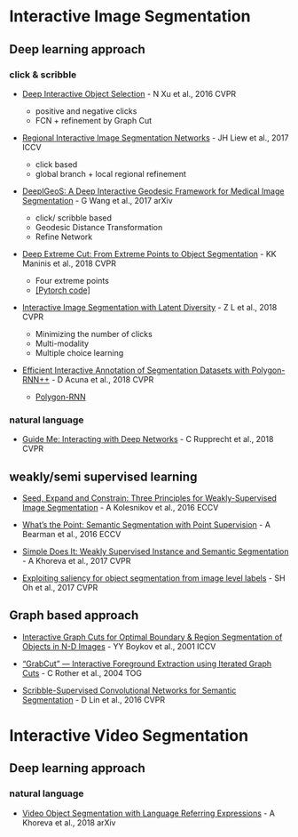
# Interactive Image Segmentation 

## Deep learning approach 

### click & scribble
-    [Deep Interactive Object Selection](https://arxiv.org/pdf/1603.04042.pdf) - N Xu  et al.,  2016 CVPR  
		*  positive and negative clicks
		*  FCN + refinement by Graph Cut 
		
-    [Regional Interactive Image Segmentation Networks](https://ieeexplore.ieee.org/stamp/stamp.jsp?tp=&arnumber=8237559) - JH Liew  et al.,  2017 ICCV  
		* click based 
		*  global branch + local regional refinement 
		
-    [DeepIGeoS: A Deep Interactive Geodesic Framework for Medical Image Segmentation](https://arxiv.org/pdf/1707.00652.pdf) - G Wang  et al.,  2017 arXiv  
       * click/ scribble based 
       *  Geodesic Distance Transformation 
       *  Refine Network

-    [Deep Extreme Cut: From Extreme Points to Object Segmentation](https://arxiv.org/pdf/1711.09081.pdf](https://arxiv.org/pdf/1711.09081.pdf)) - KK Maninis  et al.,  2018 CVPR
       *  Four extreme points 
       *  [[Pytorch code]](https://github.com/scaelles/DEXTR-PyTorch/)


-    [Interactive Image Segmentation with Latent Diversity](http://vladlen.info/papers/interactive-segmentation.pdf) - Z L  et al.,  2018 CVPR
		*  Minimizing the number of clicks
		*  Multi-modality
		*  Multiple choice learning
-    [Efficient Interactive Annotation of Segmentation Datasets with Polygon-RNN++](https://arxiv.org/pdf/1803.09693.pdf) - D Acuna  et al.,  2018 CVPR  
		* [ Polygon-RNN](https://www.cs.toronto.edu/~urtasun/publications/castrejon_etal_cvpr17.pdf)
	
### natural language

-    [Guide Me: Interacting with Deep Networks](https://arxiv.org/pdf/1803.11544.pdf) - C Rupprecht et al.,  2018 CVPR 

## weakly/semi supervised learning 

-    [Seed, Expand and Constrain: Three Principles for Weakly-Supervised Image Segmentation](https://link.springer.com/chapter/10.1007/978-3-319-46493-0_42) - A Kolesnikov  et al.,  2016 ECCV

-    [What’s the Point: Semantic Segmentation with Point Supervision](https://link.springer.com/chapter/10.1007/978-3-319-46478-7_34) - A Bearman  et al.,  2016 ECCV

-    [Simple Does It: Weakly Supervised Instance and Semantic Segmentation](http://openaccess.thecvf.com/content_cvpr_2017/papers/Khoreva_Simple_Does_It_CVPR_2017_paper.pdf) - A Khoreva et al.,  2017 CVPR

-    [Exploiting saliency for object segmentation from image level labels](http://openaccess.thecvf.com/content_cvpr_2017/papers/Oh_Exploiting_Saliency_for_CVPR_2017_paper.pdf) - SH Oh et al.,  2017 CVPR
			

## Graph based approach 

-    [Interactive Graph Cuts for Optimal Boundary & Region Segmentation of Objects in N-D Images](http://bitsearch.blogspot.kr/2014/01/understanding-graph-cuts-for-image.html) - YY Boykov  et al.,  2001 ICCV

-    [“GrabCut” — Interactive Foreground Extraction using Iterated Graph Cuts](https://cvg.ethz.ch/teaching/cvl/2012/grabcut-siggraph04.pdf) - C Rother  et al.,  2004 TOG

-    [Scribble-Supervised Convolutional Networks for Semantic Segmentation](https://www.cv-foundation.org/openaccess/content_cvpr_2016/app/S14-03.pdf) - D Lin et al.,  2016 CVPR
		
					

# Interactive Video Segmentation  

## Deep learning approach 

### natural language
-    [Video Object Segmentation with Language Referring Expressions](https://arxiv.org/pdf/1803.08006.pdf) - A Khoreva et al.,  2018 arXiv 
